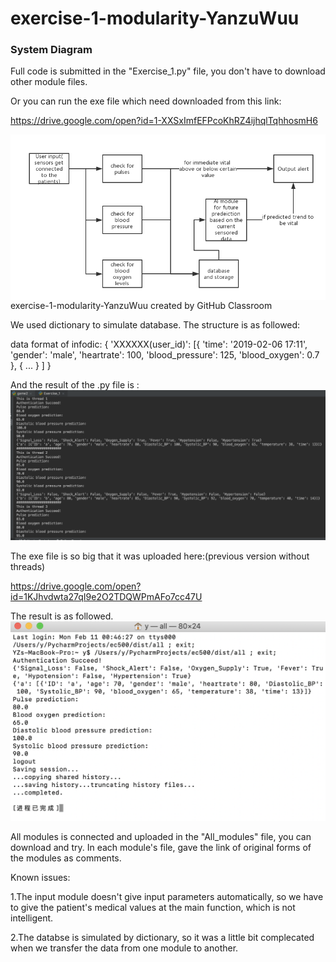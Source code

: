 # exercise-1-modularity-YanzuWuu

### System Diagram

Full code is submitted in the "Exercise_1.py" file, you don't have to download other module files.

Or you can run the exe file which need downloaded from this link:

https://drive.google.com/open?id=1-XXSxImfEFPcoKhRZ4ijhqlTqhhosmH6

<img align = center src = "https://github.com/leonshen95/EC500/blob/master/EC500%20diagram%201.jpg?raw=true">
exercise-1-modularity-YanzuWuu created by GitHub Classroom

We used dictionary to simulate database.
The structure is as followed:

data format of infodic:
{
    'XXXXXX(user_id)': [{
        'time': '2019-02-06 17:11',
        'gender': 'male',
        'heartrate': 100,
        'blood_pressure': 125,
        'blood_oxygen': 0.7
        },
        {
            ...
        }
    ]
}

And the result of the .py file is :
![result](result.png)

The exe file is so big that it was uploaded here:(previous version without threads)

https://drive.google.com/open?id=1KJhvdwta27qI9e2O2TDQWPmAFo7cc47U


The result is as followed.
![exeresult](exeresult.png)

All modules is connected and uploaded in the "All_modules" file, you can download and try.
In each module's file, gave the link of original forms of the modules as comments.

Known issues:

1.The input module doesn't give input parameters automatically, so we have to give the patient's medical values at the main function, which is not intelligent.

2.The databse is simulated by dictionary, so it was a little bit complecated when we transfer the data from one module to another.
